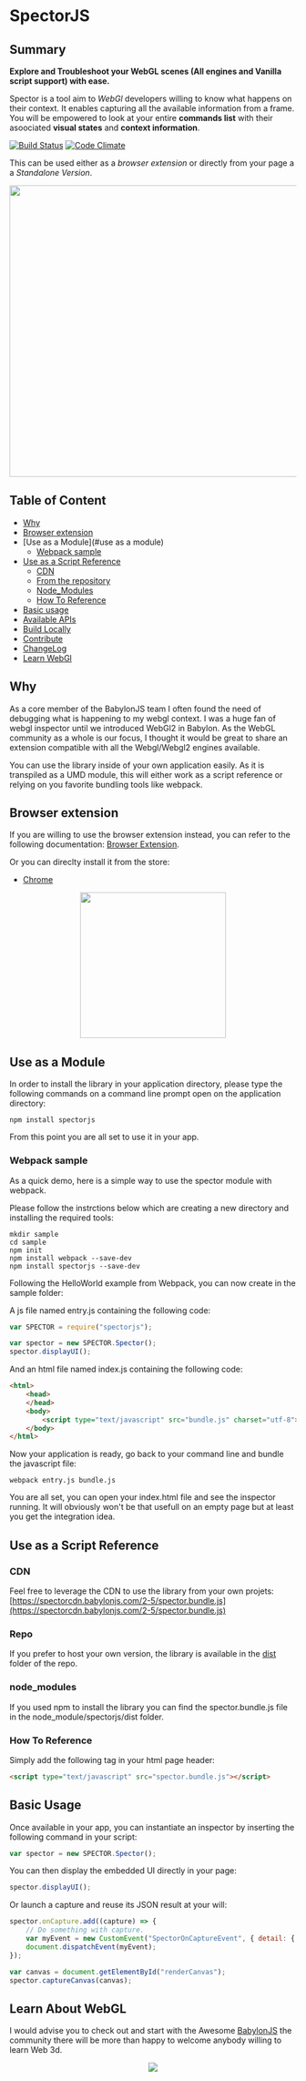 SpectorJS 
=========

## Summary
**Explore and Troubleshoot your WebGL scenes (All engines and Vanilla script support) with ease.**

Spector is a tool aim to *WebGl* developers willing to know what happens on their context. It enables capturing all the available information from a frame. You will be empowered to look at your entire **commands list** with their asoociated **visual states** and **context information**.

[![Build Status](https://travis-ci.org/BabylonJS/Spector.js.svg?branch=master)](https://travis-ci.org/BabylonJS/Spector.js)
[![Code Climate](https://codeclimate.com/github/BabylonJS/Spector.js.png)](https://codeclimate.com/github/BabylonJS/Spector.js)

This can be used either as a *browser extension* or directly from your page a a *Standalone Version*.

<p align="center">
  <img src="https://spectordoc.babylonjs.com/pictures/title.png" style="width:512px">
</p>

## Table of Content
* [Why](#why)
* [Browser extension](#browser-extension)
* [Use as a Module](#use as a module)
  * [Webpack sample](#webpack-sample)
* [Use as a Script Reference](#use-as-a-script-eference)
  * [CDN](#cdn)
  * [From the repository](#repo)
  * [Node_Modules](#node_modules)
  * [How To Reference](#how-to-reference)
* [Basic usage](#basic-usage)
* [Available APIs](documentation/apis.md)
* [Build Locally](documentation/build.md)
* [Contribute](documentation/contribute.md)
* [ChangeLog](documentation/changeLogs.md)
* [Learn WebGl](#learn-about-webgl)

## Why
As a core member of the BabylonJS team I often found the need of debugging what is happening to my webgl context. I was a huge fan of webgl inspector until we introduced WebGl2 in Babylon. As the WebGL community as a whole is our focus, I thought it would be great to share an extension compatible with all the Webgl/Webgl2 engines available.

You can use the library inside of your own application easily. As it is transpiled as a UMD module, this will either work as a script reference or relying on you favorite bundling tools like webpack.

## Browser extension
If you are willing to use the browser extension instead, you can refer to the following documentation: [Browser Extension](https://github.com/BabylonJS/Spector.js/tree/master/documentation/extension.md).

Or you can direclty install it from the store:
- [Chrome](https://chrome.google.com/webstore/detail/spectorjs/denbgaamihkadbghdceggmchnflmhpmk)

<p align="center">
    <img src="https://spectordoc.babylonjs.com/pictures/extensionPopup.png" style="width:256px" width="256px">
</p>

## Use as a Module
In order to install the library in your application directory, please type the following commands on a command line prompt open on the application directory:

```
npm install spectorjs
```

From this point you are all set to use it in your app.

### Webpack sample
As a quick demo, here is a simple way to use the spector module with webpack.

Please follow the instrctions below which are creating a new directory and installing the required tools:

```
mkdir sample
cd sample
npm init
npm install webpack --save-dev
npm install spectorjs --save-dev
```

Following the HelloWorld example from Webpack, you can now create in the sample folder:

A js file named entry.js containing the following code:

```javascript
var SPECTOR = require("spectorjs");

var spector = new SPECTOR.Spector();
spector.displayUI();
```

And an html file named index.js containing the following code:

```html
<html>
    <head>
    </head>
    <body>
        <script type="text/javascript" src="bundle.js" charset="utf-8"></script>
    </body>
</html>
```

Now your application is ready, go back to your command line and bundle the javascript file:

```
webpack entry.js bundle.js
```

You are all set, you can open your index.html file and see the inspector running. It will obviously won't be that usefull on an empty page but at least you get the integration idea.

## Use as a Script Reference

### CDN
Feel free to leverage the CDN to use the library from your own projets: [https://spectorcdn.babylonjs.com/2-5/spector.bundle.js](https://spectorcdn.babylonjs.com/2-5/spector.bundle.js)

### Repo
If you prefer to host your own version, the library is available in the [dist](https://github.com/BabylonJS/Spector.js/blob/master/dist/spector.bundle.js) folder of the repo.

### node_modules
If you used npm to install the library you can find the spector.bundle.js file in the node_module/spectorjs/dist folder. 

### How To Reference
Simply add the following tag in your html page header:

```html
<script type="text/javascript" src="spector.bundle.js"></script>
```

## Basic Usage
Once available in your app, you can instantiate an inspector by inserting the following command in your script:

```javascript
var spector = new SPECTOR.Spector();
```

You can then display the embedded UI directly in your page:

```javascript
spector.displayUI();
```

Or launch a capture and reuse its JSON result at your will:

```javascript
spector.onCapture.add((capture) => {
    // Do something with capture.
    var myEvent = new CustomEvent("SpectorOnCaptureEvent", { detail: { captureString: JSON.stringify(capture) } });
    document.dispatchEvent(myEvent);
});

var canvas = document.getElementById("renderCanvas");
spector.captureCanvas(canvas);
```

## Learn About WebGL
I would advise you to check out and start with the Awesome [BabylonJS](http://www.babylonjs.com/) the community there will be more than happy to welcome anybody willing to learn Web 3d.

<p align="center">
    <img src="https://spectordoc.babylonjs.com/pictures/babylonJS.png">
</p>